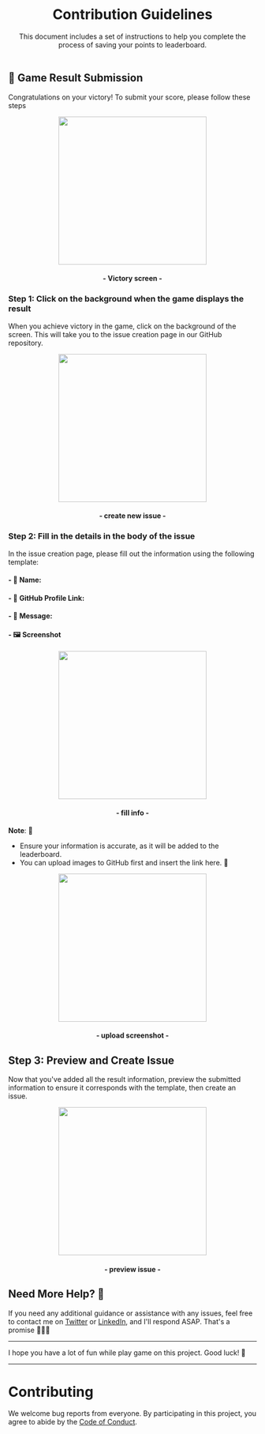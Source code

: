 <div align="center">
  <h1>Contribution Guidelines</h1>
  This document includes a set of instructions to help you complete the process of saving your points to leaderboard.
</div>
<br>

## 🎉 Game Result Submission

Congratulations on your victory! To submit your score, please follow these steps

<div align ="center">
  <img src="https://raw.githubusercontent.com/Flutter-Journey/Fruit-Cutting-Game/refs/heads/main/media/image/image_victory.png" height="300" />

  #### - Victory screen -
</div>

### Step 1: Click on the background when the game displays the result

When you achieve victory in the game, click on the background of the screen. This will take you to the issue creation page in our GitHub repository.

<div align ="center">
  <img src="https://raw.githubusercontent.com/Flutter-Journey/Fruit-Cutting-Game/refs/heads/main/media/image/image_new_issue.png" height="300" />

  #### - create new issue -
</div>

### Step 2: Fill in the details in the body of the issue

In the issue creation page, please fill out the information using the following template:

#### - 👤 **Name**:  <!-- Enter your name here -->

#### - 🔗 **GitHub Profile Link**:  <!-- Enter your GitHub profile link here -->

#### - 💬 **Message**: <!-- Add a message about your experience -->

#### - 🖼️ **Screenshot**
<!-- Drag and drop your screenshot here for verification -->

<div align ="center">
  <img src="https://raw.githubusercontent.com/Flutter-Journey/Fruit-Cutting-Game/refs/heads/main/media/image/image_submit_info.png" height="300" />

  #### - fill info -
</div>

**Note**: 🎯
- Ensure your information is accurate, as it will be added to the leaderboard.
- You can upload images to GitHub first and insert the link here. 📸

<div align ="center">
  <img src="https://raw.githubusercontent.com/Flutter-Journey/Fruit-Cutting-Game/refs/heads/main/media/gif/add_image.gif" height="300" />

  #### - upload screenshot -
</div>

## Step 3: Preview and Create Issue

Now that you've added all the result information, preview the submitted information to ensure it corresponds with the template, then create an issue.

<div align ="center">
  <img src="https://raw.githubusercontent.com/Flutter-Journey/Fruit-Cutting-Game/refs/heads/main/media/image/image_created_issue.png" height="300" />

  #### - preview issue -
</div>

## Need More Help? 🤔

If you need any additional guidance or assistance with any issues, feel free to contact me on [Twitter](https://x.com/ChunhThanhDe) or [LinkedIn](https://www.linkedin.com/in/chunhthanhde/), and I'll respond ASAP. That's a promise 🤝🏽😊

<hr>

I hope you have a lot of fun while play game on this project. Good luck! 🎉

<hr>

# Contributing

We welcome bug reports from everyone. By participating in this project, you agree to abide by the [Code of Conduct](https://github.com/Flutter-Journey/.github/blob/main/CODE_OF_CONDUCT.md).
